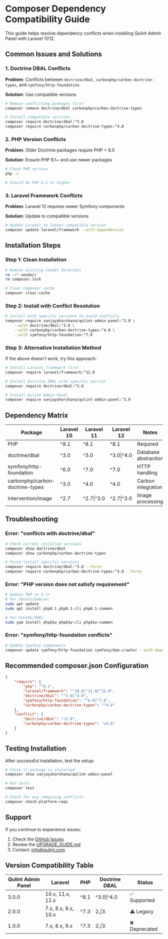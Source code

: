 # Composer Dependency Compatibility Guide

This guide helps resolve dependency conflicts when installing Qulint Admin Panel with Laravel 11/12.

## Common Issues and Solutions

### 1. Doctrine DBAL Conflicts

**Problem**: Conflicts between `doctrine/dbal`, `carbonphp/carbon-doctrine-types`, and `symfony/http-foundation`

**Solution**: Use compatible versions

```bash
# Remove conflicting packages first
composer remove doctrine/dbal carbonphp/carbon-doctrine-types

# Install compatible versions
composer require doctrine/dbal:^3.0
composer require carbonphp/carbon-doctrine-types:^4.0
```

### 2. PHP Version Conflicts

**Problem**: Older Doctrine packages require PHP < 8.0

**Solution**: Ensure PHP 8.1+ and use newer packages

```bash
# Check PHP version
php -v

# Should be PHP 8.1 or higher
```

### 3. Laravel Framework Conflicts

**Problem**: Laravel 12 requires newer Symfony components

**Solution**: Update to compatible versions

```bash
# Update Laravel to latest compatible version
composer update laravel/framework --with-dependencies
```

## Installation Steps

### Step 1: Clean Installation

```bash
# Remove existing vendor directory
rm -rf vendor/
rm composer.lock

# Clear Composer cache
composer clear-cache
```

### Step 2: Install with Conflict Resolution

```bash
# Install with specific versions to avoid conflicts
composer require sanjayaharshana/qulint-admin-panel:^3.0 \
    --with doctrine/dbal:^3.0 \
    --with carbonphp/carbon-doctrine-types:^4.0 \
    --with symfony/http-foundation:^7.0
```

### Step 3: Alternative Installation Method

If the above doesn't work, try this approach:

```bash
# Install Laravel framework first
composer require laravel/framework:^12.0

# Install Doctrine DBAL with specific version
composer require doctrine/dbal:^3.0

# Install Qulint Admin Panel
composer require sanjayaharshana/qulint-admin-panel:^3.0
```

## Dependency Matrix

| Package | Laravel 10 | Laravel 11 | Laravel 12 | Notes |
|---------|------------|------------|------------|-------|
| PHP | ^8.1 | ^8.1 | ^8.1 | Required |
| doctrine/dbal | ^3.0 | ^3.0 | ^3.0\|^4.0 | Database abstraction |
| symfony/http-foundation | ^6.0 | ^7.0 | ^7.0 | HTTP handling |
| carbonphp/carbon-doctrine-types | ^3.0 | ^4.0 | ^4.0 | Carbon integration |
| intervention/image | ^2.7 | ^2.7\|^3.0 | ^2.7\|^3.0 | Image processing |

## Troubleshooting

### Error: "conflicts with doctrine/dbal"

```bash
# Check current installed versions
composer show doctrine/dbal
composer show carbonphp/carbon-doctrine-types

# Force install specific versions
composer require doctrine/dbal:^3.0 --force
composer require carbonphp/carbon-doctrine-types:^4.0 --force
```

### Error: "PHP version does not satisfy requirement"

```bash
# Update PHP to 8.1+
# For Ubuntu/Debian:
sudo apt update
sudo apt install php8.1 php8.1-cli php8.1-common

# For CentOS/RHEL:
sudo yum install php81w php81w-cli php81w-common
```

### Error: "symfony/http-foundation conflicts"

```bash
# Update Symfony components
composer update symfony/http-foundation symfony/dom-crawler --with-dependencies
```

## Recommended composer.json Configuration

```json
{
    "require": {
        "php": "^8.1",
        "laravel/framework": "^10.0|^11.0|^12.0",
        "doctrine/dbal": "^3.0|^4.0",
        "symfony/http-foundation": "^6.0|^7.0",
        "carbonphp/carbon-doctrine-types": "^4.0"
    },
    "conflict": {
        "doctrine/dbal": "<3.0",
        "carbonphp/carbon-doctrine-types": "<4.0"
    }
}
```

## Testing Installation

After successful installation, test the setup:

```bash
# Check if package is installed
composer show sanjayaharshana/qulint-admin-panel

# Run tests
composer test

# Check for any remaining conflicts
composer check-platform-reqs
```

## Support

If you continue to experience issues:

1. Check the [GitHub Issues](https://github.com/sanjayaharshana/qulint-admin-panel/issues)
2. Review the [UPGRADE_GUIDE.md](UPGRADE_GUIDE.md)
3. Contact: info@qulint.com

## Version Compatibility Table

| Qulint Admin Panel | Laravel | PHP | Doctrine DBAL | Status |
|-------------------|---------|-----|----------------|--------|
| 3.0.0 | 10.x, 11.x, 12.x | ^8.1 | ^3.0\|^4.0 | ✅ Supported |
| 2.0.0 | 7.x, 8.x, 9.x, 10.x | ^7.3 | 2.*\|3.* | ⚠️ Legacy |
| 1.0.0 | 7.x, 8.x, 9.x | ^7.3 | 2.*\|3.* | ❌ Deprecated |

